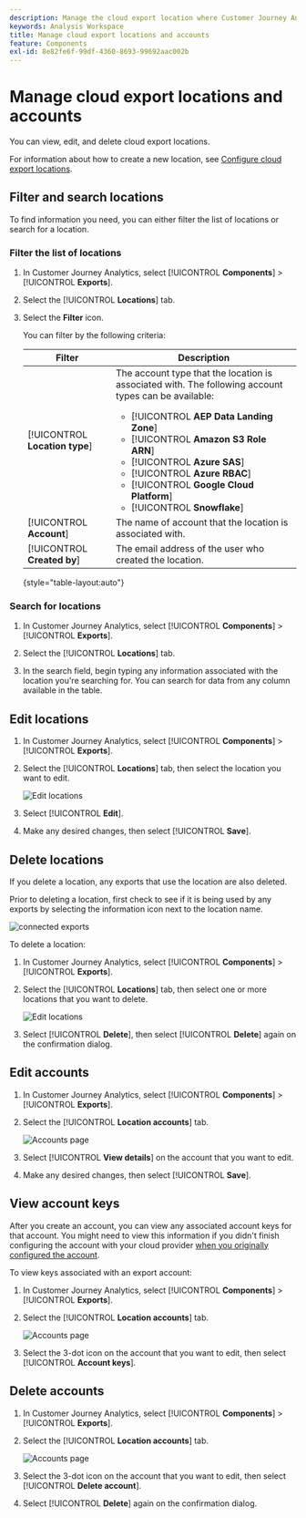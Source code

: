 ```yaml
---
description: Manage the cloud export location where Customer Journey Analytics data can be sent
keywords: Analysis Workspace
title: Manage cloud export locations and accounts
feature: Components
exl-id: 8e82fe6f-99df-4360-8693-99692aac002b
---
```

# Manage cloud export locations and accounts

You can view, edit, and delete cloud export locations.

For information about how to create a new location, see [Configure cloud export locations](/help/components/exports/cloud-export-locations.md).

## Filter and search locations

To find information you need, you can either filter the list of locations or search for a location.

### Filter the list of locations

1. In Customer Journey Analytics, select [!UICONTROL **Components**] > [!UICONTROL **Exports**].

1. Select the [!UICONTROL **Locations**] tab.

1. Select the **Filter** icon.

   <!-- add screenshot -->

   You can filter by the following criteria:

   |Filter | Description |
   |---------|----------|
   | [!UICONTROL **Location type**]<!--should this be changed to Account type?--> | The account type that the location is associated with. The following account types can be available: <ul><li>[!UICONTROL **AEP Data Landing Zone**]</li><li>[!UICONTROL **Amazon S3 Role ARN**]</li><li>[!UICONTROL **Azure SAS**]</li><li>[!UICONTROL **Azure RBAC**]</li><li>[!UICONTROL **Google Cloud Platform**]</li><li>[!UICONTROL **Snowflake**]</li></ul> | 
   | [!UICONTROL **Account**] | The name of account that the location is associated with. |
   | [!UICONTROL **Created by**] | The email address of the user who created the location. |

   {style="table-layout:auto"}

### Search for locations

1. In Customer Journey Analytics, select [!UICONTROL **Components**] > [!UICONTROL **Exports**].

1. Select the [!UICONTROL **Locations**] tab.

1. In the search field, begin typing any information associated with the location you're searching for. You can search for data from any column available in the table.

## Edit locations

1. In Customer Journey Analytics, select [!UICONTROL **Components**] > [!UICONTROL **Exports**].

1. Select the [!UICONTROL **Locations**] tab, then select the location you want to edit.

   ![Edit locations](assets/locations-edit.png)

1. Select [!UICONTROL **Edit**].

1. Make any desired changes, then select [!UICONTROL **Save**].

## Delete locations

If you delete a location, any exports that use the location are also deleted. 

Prior to deleting a location, first check to see if it is being used by any exports by selecting the information icon next to the location name.

![connected exports](assets/location-connected-exports.png)

To delete a location:

1. In Customer Journey Analytics, select [!UICONTROL **Components**] > [!UICONTROL **Exports**].

1. Select the [!UICONTROL **Locations**] tab, then select one or more locations that you want to delete.

   ![Edit locations](assets/locations-edit.png)

1. Select [!UICONTROL **Delete**], then select [!UICONTROL **Delete**] again on the confirmation dialog.

## Edit accounts

1. In Customer Journey Analytics, select [!UICONTROL **Components**] > [!UICONTROL **Exports**].

1. Select the [!UICONTROL **Location accounts**] tab.

   ![Accounts page](assets/account-page.png)

1. Select [!UICONTROL **View details**] on the account that you want to edit.

1. Make any desired changes, then select [!UICONTROL **Save**].

## View account keys

After you create an account, you can view any associated account keys for that account. You might need to view this information if you didn't finish configuring the account with your cloud provider [when you originally configured the account](/help/components/exports/cloud-export-accounts.md). 

To view keys associated with an export account:

1. In Customer Journey Analytics, select [!UICONTROL **Components**] > [!UICONTROL **Exports**].

1. Select the [!UICONTROL **Location accounts**] tab.

   ![Accounts page](assets/account-page.png)

1. Select the 3-dot icon on the account that you want to edit, then select [!UICONTROL **Account keys**]. 

## Delete accounts

1. In Customer Journey Analytics, select [!UICONTROL **Components**] > [!UICONTROL **Exports**].

1. Select the [!UICONTROL **Location accounts**] tab.

   ![Accounts page](assets/account-page.png)

1. Select the 3-dot icon on the account that you want to edit, then select [!UICONTROL **Delete account**]. 

1. Select [!UICONTROL **Delete**] again on the confirmation dialog.
